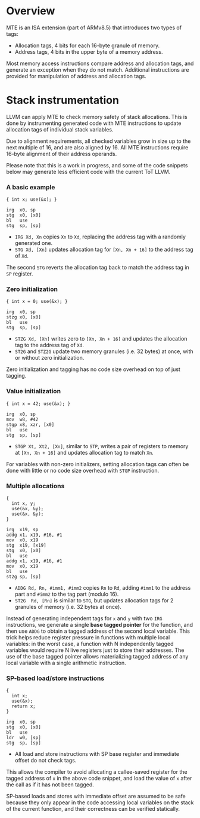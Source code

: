 # Overview
MTE is an ISA extension (part of ARMv8.5) that introduces two types of tags:
* Allocation tags, 4 bits for each 16-byte granule of memory.
* Address tags, 4 bits in the upper byte of a memory address.

Most memory access instructions compare address and allocation tags, and generate an exception when they do not match. Additional instructions are provided for manipulation of address and allocation tags.

# Stack instrumentation

LLVM can apply MTE to check memory safety of stack allocations. This is done by instrumenting generated code with MTE instructions to update allocation tags of individual stack variables.

Due to alignment requirements, all checked variables grow in size up to the next multiple of 16, and are also aligned by 16. All MTE instructions require 16-byte alignment of their address operands.

Please note that this is a work in progress, and some of the code snippets below may generate less efficient code with the current ToT LLVM.

### A basic example

`{ int x; use(&x); }`

    irg  x0, sp
    stg  x0, [x0]
    bl   use
    stg  sp, [sp]

- `IRG Xd, Xn` copies `Xn` to `Xd`, replacing the address tag with a randomly generated one.
- `STG Xd, [Xn]` updates allocation tag for `[Xn, Xn + 16]` to the address tag of `Xd`.

The second `STG` reverts the allocation tag back to match the address tag in `SP` register.

### Zero initialization

`{ int x = 0; use(&x); }`

    irg  x0, sp
    stzg x0, [x0]
    bl   use
    stg  sp, [sp]

- `STZG Xd, [Xn]` writes zero to `[Xn, Xn + 16]` and updates the allocation tag to the address tag of `Xd`.
- `ST2G` and `STZ2G` update two memory granules (i.e. 32 bytes) at once, with or without zero initialization.

Zero initialization and tagging has no code size overhead on top of just tagging.

### Value initialization

    { int x = 42; use(&x); }

    irg  x0, sp
    mov  w8, #42
    stgp x8, xzr, [x0]
    bl   use
    stg  sp, [sp]

- `STGP Xt, Xt2, [Xn]`, similar to `STP`, writes a pair of registers to memory at `[Xn, Xn + 16]` and updates allocation tag to match `Xn`.

For variables with non-zero initializers, setting allocation tags can often be done with little or no code size overhead with `STGP` instruction.

### Multiple allocations

    {
      int x, y;
      use(&x, &y);
      use(&x, &y);
    }

    irg  x19, sp
    addg x1, x19, #16, #1
    mov  x0, x19
    stg  x19, [x19]
    stg  x0, [x0]
    bl   use
    addg x1, x19, #16, #1
    mov  x0, x19
    bl   use
    st2g sp, [sp]

- `ADDG Rd, Rn, #imm1, #imm2` copies `Rn` to `Rd`, adding `#imm1` to the address part and `#imm2` to the tag part (modulo 16).
- `ST2G  Rd, [Rn]` is similar to `STG`, but updates allocation tags for 2 granules of memory (i.e. 32 bytes at once).

Instead of generating independent tags for `x` and `y` with two `IRG` instructions, we generate a single **base tagged pointer** for the function, and then use `ADDG` to obtain a tagged address of the second local variable. This trick helps reduce register pressure in functions with multiple local variables: in the worst case, a function with N independently tagged variables would require N live registers just to store their addresses. The use of the base tagged pointer allows materializing tagged address of any local variable with a single arithmetic instruction.


### SP-based load/store instructions

    {
      int x;
      use(&x);
      return x;
    }

    irg  x0, sp
    stg  x0, [x0]
    bl   use
    ldr  w0, [sp]
    stg  sp, [sp]

- All load and store instructions with SP base register and immediate offset do not check tags.

This allows the compiler to avoid allocating a callee-saved register for the tagged address of `x` in the above code snippet, and load the value of `x` after the call as if it has not been tagged.

SP-based loads and stores with immediate offset are assumed to be safe because they only appear in the code accessing local variables on the stack of the current function, and their correctness can be verified statically.
